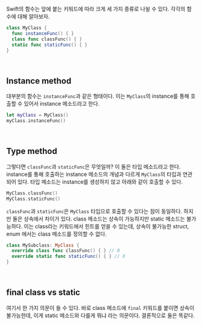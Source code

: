 Swift의 함수는 앞에 붙는 키워드에 따라 크게 세 가지 종류로 나뉠 수 있다. 각각의 함수에 대해 알아보자.

```swift
class MyClass {
  func instanceFunc() { }
  class func classFunc() { }
  static func staticFunc() { }
}
```

&nbsp;
## Instance method

대부분의 함수는 `instanceFunc`과 같은 형태이다. 이는 `MyClass`의 instance를 통해 호출할 수 있어서 instance 메소드라고 한다.

```swift
let myClass = MyClass()
myClass.instanceFunc()
```

&nbsp;
## Type method

그렇다면 `classFunc`과 `staticFunc`은 무엇일까? 이 둘은 타입 메소드라고 한다. instance를 통해 호출하는 instance 메소드의 개념과 다르게 `MyClass`의 타입과 연관되어 있다. 타입 메소드는 instance를 생성하지 않고 아래와 같이 호출할 수 있다.

```swift
MyClass.classFunc()
MyClass.staticFunc()
```

`classFunc`과 `staticFunc`은 `MyClass` 타입으로 호출할 수 있다는 점이 동일하다. 하지만 둘은 상속에서 차이가 있다. class 메소드는 상속이 가능하지만 static 메소드는 불가능하다. 이는 class라는 키워드에서 힌트를 얻을 수 있는데, 상속이 불가능한 struct, enum 에서는 class 메소드를 정의할 수 없다.

```swift
class MySubclass: MyClass {
  override class func classFunc() { } // O
  override static func staticFunc() { } // X
}
```

&nbsp;
## final class vs static

여기서 한 가지 의문이 들 수 있다. 바로 class 메소드에 `final` 키워드를 붙이면 상속이 불가능한데, 이게 static 메소드와 다를게 뭐냐 라는 의문이다. 결론적으로 둘은 똑같다.